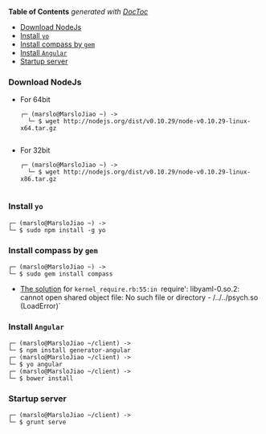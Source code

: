 <!-- START doctoc generated TOC please keep comment here to allow auto update -->
<!-- DON'T EDIT THIS SECTION, INSTEAD RE-RUN doctoc TO UPDATE -->
**Table of Contents**  *generated with [DocToc](https://github.com/thlorenz/doctoc)*

- [Download NodeJs](#download-nodejs)
- [Install `yo`](#install-yo)
- [Install compass by `gem`](#install-compass-by-gem)
- [Install `Angular`](#install-angular)
- [Startup server](#startup-server)

<!-- END doctoc generated TOC please keep comment here to allow auto update -->

### Download NodeJs
- For 64bit
    <pre><code>┌─ (marslo@MarsloJiao ~) ->
    └─ $ wget http://nodejs.org/dist/v0.10.29/node-v0.10.29-linux-x64.tar.gz
    </code></pre>

- For 32bit
    <pre><code>┌─ (marslo@MarsloJiao ~) ->
    └─ $ wget http://nodejs.org/dist/v0.10.29/node-v0.10.29-linux-x86.tar.gz
    </code></pre>

### Install `yo`
    ┌─ (marslo@MarsloJiao ~) ->
    └─ $ sudo npm install -g yo
    
### Install compass by `gem`
    ┌─ (marslo@MarsloJiao ~) ->
    └─ $ sudo gem install compass

- [The solution](https://github.com/Marslo/MyBlog/blob/master/Programming/Ruby/RubyInstallationQ&A.md#libyaml-0so2--psychso) for `kernel_require.rb:55:in `require': libyaml-0.so.2: cannot open shared object file: No such file or directory - /../../psych.so (LoadError)`
    
### Install `Angular`
    ┌─ (marslo@MarsloJiao ~/client) ->
    └─ $ npm install generator-angular
    ┌─ (marslo@MarsloJiao ~/client) ->
    └─ $ yo angular
    ┌─ (marslo@MarsloJiao ~/client) ->
    └─ $ bower install
    
### Startup server
    ┌─ (marslo@MarsloJiao ~/client) ->
    └─ $ grunt serve
